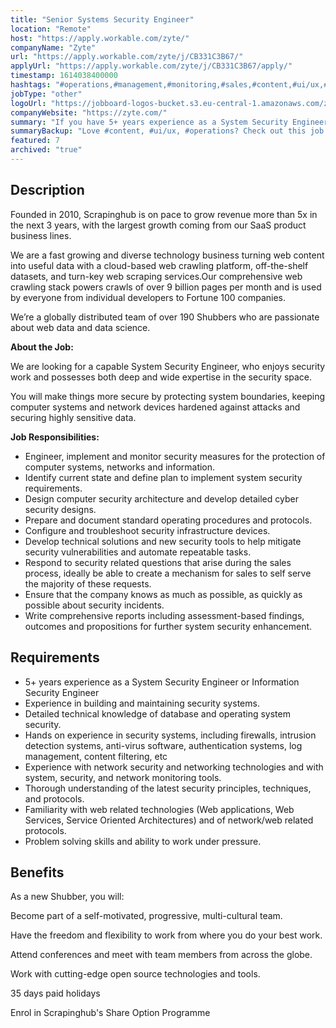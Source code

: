 ```yaml
---
title: "Senior Systems Security Engineer"
location: "Remote"
host: "https://apply.workable.com/zyte/"
companyName: "Zyte"
url: "https://apply.workable.com/zyte/j/CB331C3B67/"
applyUrl: "https://apply.workable.com/zyte/j/CB331C3B67/apply/"
timestamp: 1614038400000
hashtags: "#operations,#management,#monitoring,#sales,#content,#ui/ux,#css"
jobType: "other"
logoUrl: "https://jobboard-logos-bucket.s3.eu-central-1.amazonaws.com/zyte"
companyWebsite: "https://zyte.com/"
summary: "If you have 5+ years experience as a System Security Engineer or Information Security Engineer, Zyte is looking for someone with your skillset."
summaryBackup: "Love #content, #ui/ux, #operations? Check out this job post!"
featured: 7
archived: "true"
---
```


## Description

Founded in 2010, Scrapinghub is on pace to grow revenue more than 5x in the next 3 years, with the largest growth coming from our SaaS product business lines.

We are a fast growing and diverse technology business turning web content into useful data with a cloud-based web crawling platform, off-the-shelf datasets, and turn-key web scraping services.Our comprehensive web crawling stack powers crawls of over 9 billion pages per month and is used by everyone from individual developers to Fortune 100 companies.

We’re a globally distributed team of over 190 Shubbers who are passionate about web data and data science.

**About the Job:**

We are looking for a capable System Security Engineer, who enjoys security work and possesses both deep and wide expertise in the security space.

You will make things more secure by protecting system boundaries, keeping computer systems and network devices hardened against attacks and securing highly sensitive data.

**Job Responsibilities:**

*   Engineer, implement and monitor security measures for the protection of computer systems, networks and information.
*   Identify current state and define plan to implement system security requirements.
*   Design computer security architecture and develop detailed cyber security designs.
*   Prepare and document standard operating procedures and protocols.
*   Configure and troubleshoot security infrastructure devices.
*   Develop technical solutions and new security tools to help mitigate security vulnerabilities and automate repeatable tasks.
*   Respond to security related questions that arise during the sales process, ideally be able to create a mechanism for sales to self serve the majority of these requests.
*   Ensure that the company knows as much as possible, as quickly as possible about security incidents.
*   Write comprehensive reports including assessment-based findings, outcomes and propositions for further system security enhancement.

## Requirements

*   5+ years experience as a System Security Engineer or Information Security Engineer
*   Experience in building and maintaining security systems.
*   Detailed technical knowledge of database and operating system security.
*   Hands on experience in security systems, including firewalls, intrusion detection systems, anti-virus software, authentication systems, log management, content filtering, etc
*   Experience with network security and networking technologies and with system, security, and network monitoring tools.
*   Thorough understanding of the latest security principles, techniques, and protocols.
*   Familiarity with web related technologies (Web applications, Web Services, Service Oriented Architectures) and of network/web related protocols.
*   Problem solving skills and ability to work under pressure.

## Benefits

As a new Shubber, you will:

Become part of a self-motivated, progressive, multi-cultural team.

Have the freedom and flexibility to work from where you do your best work.

Attend conferences and meet with team members from across the globe.

Work with cutting-edge open source technologies and tools.

35 days paid holidays

Enrol in Scrapinghub's Share Option Programme
